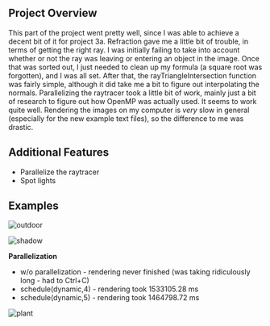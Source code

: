 ## Project Overview

This part of the project went pretty well, since I was able to achieve a decent bit of it for project 3a. Refraction gave me a little bit of trouble, in terms of getting the right ray. I was initially failing to take into account whether or not the ray was leaving or entering an object in the image. Once that was sorted out, I just needed to clean up my formula (a square root was forgotten), and I was all set. After that, the rayTriangleIntersection function was fairly simple, although it did take me a bit to figure out interpolating the normals. Parallelizing the raytracer took a little bit of work, mainly just a bit of research to figure out how OpenMP was actually used. It seems to work quite well. Rendering the images on my computer is *very* slow in general (especially for the new example text files), so the difference to me was drastic. 


## Additional Features
- Parallelize the raytracer
- Spot lights


## Examples

![outdoor](https://user-images.githubusercontent.com/59031606/111701404-ca4b9900-8808-11eb-9473-c7c116d83001.png)

![shadow](https://user-images.githubusercontent.com/59031606/111701440-d9cae200-8808-11eb-9305-ecbe9058d4a7.png)


**Parallelization**
- w/o parallelization - rendering never finished (was taking ridiculously long - had to Ctrl+C)
- schedule(dynamic,4) - rendering took 1533105.28 ms
- schedule(dynamic,5) - rendering took 1464798.72 ms

![plant](https://user-images.githubusercontent.com/59031606/111701410-cd468980-8808-11eb-9ed7-995c95e63169.png)

